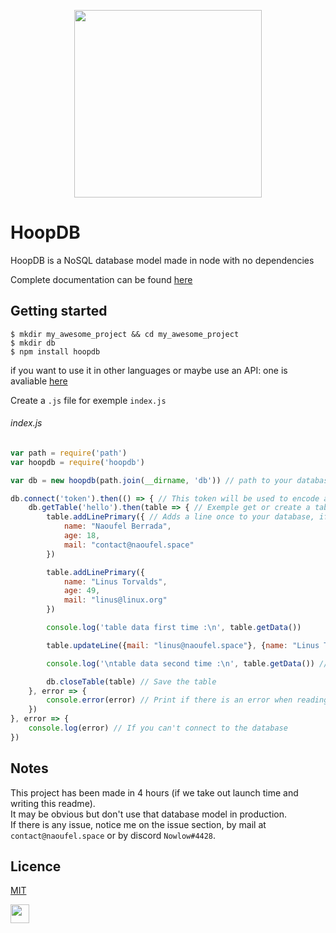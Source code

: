 <p align="center">
    <img src="http://naoufel.space/images/hoop/logo_white.png" width=300 />
</p>

# HoopDB

HoopDB is a NoSQL database model made in node with no dependencies

Complete documentation can be found [here](http://naoufel.space/hoop)

## Getting started
```
$ mkdir my_awesome_project && cd my_awesome_project
$ mkdir db
$ npm install hoopdb
```

if you want to use it in other languages or maybe use an API: one is avaliable [here](http://github.com/nowlow/HoopDB-API)

Create a `.js` file for exemple `index.js`

###### index.js
```javascript
var path = require('path')
var hoopdb = require('hoopdb')

var db = new hoopdb(path.join(__dirname, 'db')) // path to your database

db.connect('token').then(() => { // This token will be used to encode a table when it's created and to decode one when it's loaded
    db.getTable('hello').then(table => { // Exemple get or create a table called 'hello'
        table.addLinePrimary({ // Adds a line once to your database, if this one exists, will do nothing
            name: "Naoufel Berrada",
            age: 18,
            mail: "contact@naoufel.space"
        })

        table.addLinePrimary({
            name: "Linus Torvalds",
            age: 49,
            mail: "linus@linux.org"
        })

        console.log('table data first time :\n', table.getData())

        table.updateLine({mail: "linus@naoufel.space"}, {name: "Linus Torvalds"}) // Updates mail at 'Linus Torvalds' line

        console.log('\ntable data second time :\n', table.getData()) // The data may have changed

        db.closeTable(table) // Save the table
    }, error => {
        console.error(error) // Print if there is an error when reading the table
    })
}, error => {
    console.log(error) // If you can't connect to the database
})
```

## Notes
This project has been made in 4 hours (if we take out launch time and writing this readme).<br>
It may be obvious but don't use that database model in production.<br>
If there is any issue, notice me on the issue section, by mail at `contact@naoufel.space` or by discord `Nowlow#4428`.<br>

## Licence
[MIT](LICENSE)

<img src="http://naoufel.space/images/hoop/logo_black_nt.svg" width=30 />
